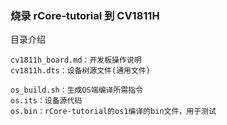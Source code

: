 ### 烧录 rCore-tutorial 到 CV1811H

目录介绍
```
cv1811h_board.md：开发板操作说明
cv1811h.dts：设备树源文件(通用文件)

os_build.sh：生成OS端编译所需指令
os.its：设备源代码
os.bin：rCore-tutorial的os1编译的bin文件，用于测试
```
